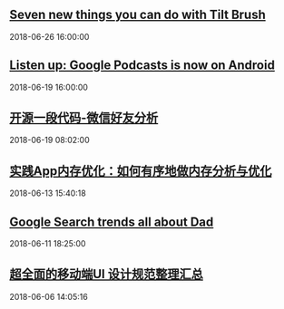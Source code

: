 ## <a href="https://www.blog.google/products/tilt-brush/seven-new-things-you-can-do-tilt-brush/" target="_blank">Seven new things you can do with Tilt Brush</a>
2018-06-26 16:00:00 
## <a href="https://www.blog.google/products/android/listen-google-podcasts-now-android/" target="_blank">Listen up: Google Podcasts is now on Android</a>
2018-06-19 16:00:00 
## <a href="http://mobile.51cto.com/hot-576438.htm" target="_blank">开源一段代码-微信好友分析</a>
2018-06-19 08:02:00 
## <a href="http://mobile.51cto.com/hot-576167.htm" target="_blank">实践App内存优化：如何有序地做内存分析与优化</a>
2018-06-13 15:40:18 
## <a href="https://www.blog.google/products/search/google-search-trends-all-about-dad/" target="_blank">Google Search trends all about Dad</a>
2018-06-11 18:25:00 
## <a href="http://mobile.51cto.com/hot-575535.htm" target="_blank">超全面的移动端UI 设计规范整理汇总</a>
2018-06-06 14:05:16 
